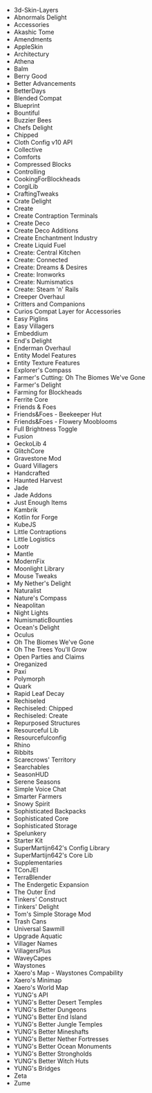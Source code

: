 * 3d-Skin-Layers 
* Abnormals Delight 
* Accessories 
* Akashic Tome 
* Amendments 
* AppleSkin 
* Architectury 
* Athena 
* Balm 
* Berry Good 
* Better Advancements 
* BetterDays 
* Blended Compat 
* Blueprint 
* Bountiful 
* Buzzier Bees 
* Chefs Delight 
* Chipped 
* Cloth Config v10 API 
* Collective 
* Comforts 
* Compressed Blocks 
* Controlling 
* CookingForBlockheads 
* CorgiLib 
* CraftingTweaks 
* Crate Delight 
* Create 
* Create Contraption Terminals 
* Create Deco 
* Create Deco Additions 
* Create Enchantment Industry 
* Create Liquid Fuel 
* Create: Central Kitchen 
* Create: Connected 
* Create: Dreams & Desires 
* Create: Ironworks 
* Create: Numismatics 
* Create: Steam 'n' Rails 
* Creeper Overhaul 
* Critters and Companions 
* Curios Compat Layer for Accessories 
* Easy Piglins 
* Easy Villagers 
* Embeddium 
* End's Delight 
* Enderman Overhaul 
* Entity Model Features 
* Entity Texture Features 
* Explorer's Compass 
* Farmer's Cutting: Oh The Biomes We've Gone 
* Farmer's Delight 
* Farming for Blockheads 
* Ferrite Core 
* Friends & Foes 
* Friends&Foes - Beekeeper Hut 
* Friends&Foes - Flowery Mooblooms 
* Full Brightness Toggle 
* Fusion 
* GeckoLib 4 
* GlitchCore 
* Gravestone Mod 
* Guard Villagers 
* Handcrafted 
* Haunted Harvest 
* Jade 
* Jade Addons 
* Just Enough Items 
* Kambrik 
* Kotlin for Forge 
* KubeJS 
* Little Contraptions 
* Little Logistics 
* Lootr 
* Mantle 
* ModernFix 
* Moonlight Library 
* Mouse Tweaks 
* My Nether's Delight 
* Naturalist 
* Nature's Compass 
* Neapolitan 
* Night Lights 
* NumismaticBounties 
* Ocean's Delight 
* Oculus 
* Oh The Biomes We've Gone 
* Oh The Trees You'll Grow 
* Open Parties and Claims 
* Oreganized 
* Paxi 
* Polymorph 
* Quark 
* Rapid Leaf Decay 
* Rechiseled 
* Rechiseled: Chipped 
* Rechiseled: Create 
* Repurposed Structures 
* Resourceful Lib 
* Resourcefulconfig 
* Rhino 
* Ribbits 
* Scarecrows' Territory 
* Searchables 
* SeasonHUD 
* Serene Seasons
* Simple Voice Chat 
* Smarter Farmers 
* Snowy Spirit 
* Sophisticated Backpacks 
* Sophisticated Core 
* Sophisticated Storage 
* Spelunkery 
* Starter Kit 
* SuperMartijn642's Config Library 
* SuperMartijn642's Core Lib 
* Supplementaries 
* TConJEI 
* TerraBlender 
* The Endergetic Expansion 
* The Outer End 
* Tinkers' Construct 
* Tinkers' Delight 
* Tom's Simple Storage Mod 
* Trash Cans 
* Universal Sawmill 
* Upgrade Aquatic 
* Villager Names 
* VillagersPlus 
* WaveyCapes 
* Waystones 
* Xaero's Map - Waystones Compability 
* Xaero's Minimap 
* Xaero's World Map 
* YUNG's API 
* YUNG's Better Desert Temples 
* YUNG's Better Dungeons 
* YUNG's Better End Island 
* YUNG's Better Jungle Temples 
* YUNG's Better Mineshafts 
* YUNG's Better Nether Fortresses 
* YUNG's Better Ocean Monuments 
* YUNG's Better Strongholds 
* YUNG's Better Witch Huts 
* YUNG's Bridges 
* Zeta 
* Zume
